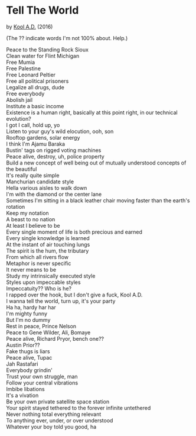 Tell The World
===============================================================================

by [Kool A.D.](https://www.youtube.com/watch?v=b-8mxsGSOxM) (2016)

(The ?? indicate words I'm not 100% about. Help.)

Peace to the Standing Rock Sioux        
Clean water for Flint Michigan        
Free Mumia        
Free Palestine        
Free Leonard Peltier        
Free all political prisoners        
Legalize all drugs, dude        
Free everybody        
Abolish jail        
Institute a basic income        
Existence is a human right, basically at this point right, in our technical evolution?        
I got I call, hold up, yo        
Listen to your guy's wild elocution, ooh, son        
Rooftop gardens, solar energy        
I think I'm Ajamu Baraka        
Bustin' tags on rigged voting machines        
Peace alive, destroy, uh, police property        
Build a new concept of well being out of mutually understood concepts of the beautiful        
It's really quite simple        
Manchurian candidate style        
Hella various aisles to walk down        
I'm with the diamond or the center lane        
Sometimes I'm sitting in a black leather chair moving faster than the earth's rotation        
Keep my notation        
A beast to no nation        
At least I believe to be        
Every single moment of life is both precious and earned        
Every single knowledge is learned        
At the instant of air touching lungs        
The spirit is the hum, the tributary        
From which all rivers flow        
Metaphor is never specific        
It never means to be        
Study my intrinsically executed style        
Styles upon impeccable styles        
Impeccatuity?? Who is he?        
I rapped over the hook, but I don't give a fuck, Kool A.D.        
I wanna tell the world, turn up, it's your party        
Ha ha, hardy har har        
I'm mighty funny        
But I'm no dummy        
Rest in peace, Prince Nelson        
Peace to Gene Wilder, Ali, Bomaye        
Peace alive, Richard Pryor, bench one??        
Austin Prior??        
Fake thugs is liars        
Peace alive, Tupac        
Jah Rastafari        
Everybody grindin'         
Trust your own struggle, man        
Follow your central vibrations        
Imbibe libations        
It's a vivation        
Be your own private satellite space station        
Your spirit stayed tethered to the forever infinite untethered        
Never nothing total everything relevant        
To anything ever, under, or over understood        
Whatever your boy told you good, ha        

